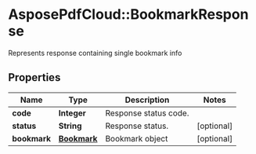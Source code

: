 ﻿# AsposePdfCloud::BookmarkResponse
Represents response containing single bookmark info

## Properties
Name | Type | Description | Notes
------------ | ------------- | ------------- | -------------
**code** | **Integer** | Response status code. | 
**status** | **String** | Response status. | [optional] 
**bookmark** | [**Bookmark**](Bookmark.md) | Bookmark object | [optional] 


